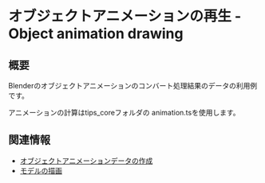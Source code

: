 # オブジェクトアニメーションの再生 - Object animation drawing

## 概要
Blenderのオブジェクトアニメーションのコンバート処理結果のデータの利用例です。

アニメーションの計算はtips_coreフォルダの animation.tsを使用します。

## 関連情報
- [オブジェクトアニメーションデータの作成](../object_animation_converter/) 
- [モデルの描画](../basic_model_drawing/)
